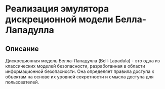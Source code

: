 # Реализация эмулятора дискреционной модели Белла-Лападулла

## Описание

Дискреционная модель Белла-Лападулла (Bell-Lapadula) - это одна из классических моделей безопасности, разработанная в области информационной безопасности. Она определяет правила доступа к объектам на основе их уровней секретности и смысла доступа для пользователей.
